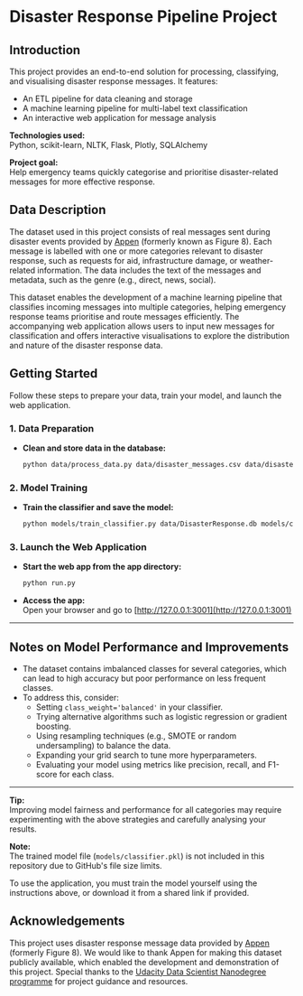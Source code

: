 # Disaster Response Pipeline Project

## Introduction

This project provides an end-to-end solution for processing, classifying, and visualising disaster response messages. It features:
- An ETL pipeline for data cleaning and storage
- A machine learning pipeline for multi-label text classification
- An interactive web application for message analysis

**Technologies used:**  
Python, scikit-learn, NLTK, Flask, Plotly, SQLAlchemy

**Project goal:**  
Help emergency teams quickly categorise and prioritise disaster-related messages for more effective response.

## Data Description

The dataset used in this project consists of real messages sent during disaster events provided by [Appen](https://www.appen.com/) (formerly known as Figure 8). Each message is labelled with one or more categories relevant to disaster response, such as requests for aid, infrastructure damage, or weather-related information. The data includes the text of the messages and metadata, such as the genre (e.g., direct, news, social).

This dataset enables the development of a machine learning pipeline that classifies incoming messages into multiple categories, helping emergency response teams prioritise and route messages efficiently. The accompanying web application allows users to input new messages for classification and offers interactive visualisations to explore the distribution and nature of the disaster response data.

## Getting Started

Follow these steps to prepare your data, train your model, and launch the web application.

### 1. Data Preparation

- **Clean and store data in the database:**

  ```sh
  python data/process_data.py data/disaster_messages.csv data/disaster_categories.csv data/DisasterResponse.db
  ```

### 2. Model Training

- **Train the classifier and save the model:**

  ```sh
  python models/train_classifier.py data/DisasterResponse.db models/classifier.pkl
  ```

### 3. Launch the Web Application

- **Start the web app from the app directory:**

  ```sh
  python run.py
  ```

- **Access the app:**  
  Open your browser and go to [http://127.0.0.1:3001](http://127.0.0.1:3001)

---

## Notes on Model Performance and Improvements

- The dataset contains imbalanced classes for several categories, which can lead to high accuracy but poor performance on less frequent classes.
- To address this, consider:
  - Setting `class_weight='balanced'` in your classifier.
  - Trying alternative algorithms such as logistic regression or gradient boosting.
  - Using resampling techniques (e.g., SMOTE or random undersampling) to balance the data.
  - Expanding your grid search to tune more hyperparameters.
  - Evaluating your model using metrics like precision, recall, and F1-score for each class.

---

**Tip:**  
Improving model fairness and performance for all categories may require experimenting with the above strategies and carefully analysing your results.

**Note:**  
The trained model file (`models/classifier.pkl`) is not included in this repository due to GitHub's file size limits.  

To use the application, you must train the model yourself using the instructions above, or download it from a shared link if provided.

## Acknowledgements

This project uses disaster response message data provided by [Appen](https://www.appen.com/) (formerly Figure 8). We would like to thank Appen for making this dataset publicly available, which enabled the development and demonstration of this project. Special thanks to the [Udacity Data Scientist Nanodegree programme](https://www.udacity.com/enrollment/nd025) for project guidance and resources.